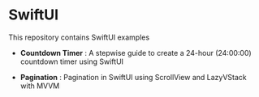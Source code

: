 # SwiftUI
This repository contains SwiftUI examples

- **Countdown Timer** : A stepwise guide to create a 24-hour (24:00:00) countdown timer using SwiftUI

- **Pagination** : Pagination in SwiftUI using ScrollView and LazyVStack with MVVM
